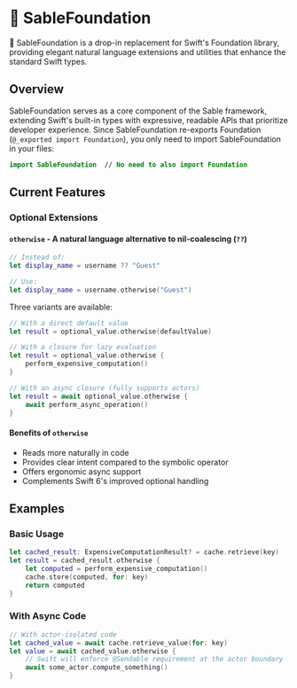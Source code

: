 # 🖤 SableFoundation

🖤 SableFoundation is a drop-in replacement for Swift's Foundation library,
providing elegant natural language extensions and utilities that enhance the
standard Swift types.

## Overview

SableFoundation serves as a core component of the Sable framework, extending
Swift's built-in types with expressive, readable APIs that prioritize developer
experience. Since SableFoundation re-exports Foundation
(`@_exported import Foundation`), you only need to import SableFoundation in
your files:

```swift
import SableFoundation  // No need to also import Foundation
```

## Current Features

### Optional Extensions

#### `otherwise` - A natural language alternative to nil-coalescing (`??`)

```swift
// Instead of:
let display_name = username ?? "Guest"

// Use:
let display_name = username.otherwise("Guest")
```

Three variants are available:

```swift
// With a direct default value
let result = optional_value.otherwise(defaultValue)

// With a closure for lazy evaluation
let result = optional_value.otherwise {
    perform_expensive_computation()
}

// With an async closure (fully supports actors)
let result = await optional_value.otherwise {
    await perform_async_operation()
}
```

#### Benefits of `otherwise`

- Reads more naturally in code
- Provides clear intent compared to the symbolic operator
- Offers ergonomic async support
- Complements Swift 6's improved optional handling

## Examples

### Basic Usage

```swift
let cached_result: ExpensiveComputationResult? = cache.retrieve(key)
let result = cached_result.otherwise {
    let computed = perform_expensive_computation()
    cache.store(computed, for: key)
    return computed
}
```

### With Async Code

```swift
// With actor-isolated code
let cached_value = await cache.retrieve_value(for: key)
let value = await cached_value.otherwise {
    // Swift will enforce @Sendable requirement at the actor boundary
    await some_actor.compute_something()
}
```
